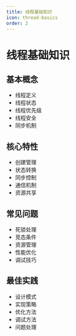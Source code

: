 ```yaml
---
title: 线程基础知识
icon: thread-basics
order: 2
---
```


# 线程基础知识

## 基本概念
- 线程定义
- 线程状态
- 线程优先级
- 线程安全
- 同步机制

## 核心特性
- 创建管理
- 状态转换
- 同步控制
- 通信机制
- 资源共享

## 常见问题
- 死锁处理
- 竞态条件
- 资源管理
- 性能优化
- 调试技巧

## 最佳实践
- 设计模式
- 实现策略
- 优化方法
- 调试方法
- 问题处理
